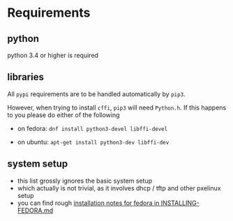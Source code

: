 # Requirements

## python

python 3.4 or higher is required

## libraries

All `pypi` requirements are to be handled automatically by `pip3`.

However, when trying to install `cffi`, `pip3` will need `Python.h`. If this happens to you please do either of the following

* on fedora: ```dnf install python3-devel libffi-devel```

* on ubuntu: ```apt-get install python3-dev libffi-dev```

## system setup

* this list grossly ignores the basic system setup 
* which actually is not trivial, as it involves dhcp / tftp and other pxelinux setup
* you can find rough [installation notes for fedora in INSTALLING-FEDORA.md](INSTALLING-FEDORA.md)

